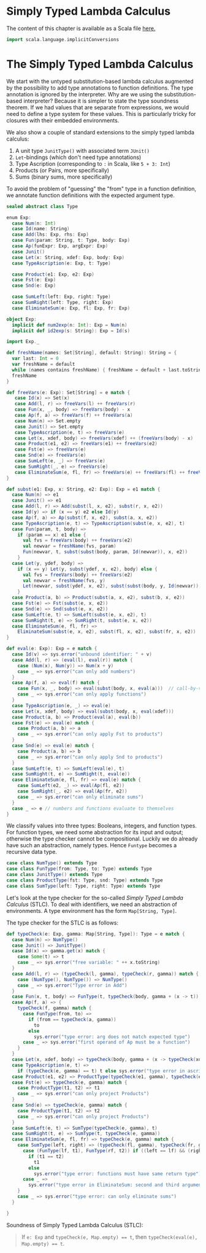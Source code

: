 # Simply Typed Lambda Calculus

The content of this chapter is available as a Scala file [here.](./stlc.scala)

```scala mdoc:invisible
import scala.language.implicitConversions
```

The Simply Typed Lambda Calculus
================================

We start with the untyped substitution-based lambda calculus augmented by the possibility to add type annotations to function definitions.
The type annotation is ignored by the interpreter.
Why are we using the substitution-based interpreter? Because it is simpler to state the type soundness
theorem. If we had values that are separate from expressions, we would need to define a type system for
these values. This is particularly tricky for closures with their embedded environments.

We also show a couple of standard extensions to the simply typed lambda calculus:

  1. A unit type `JunitType()` with associated term `JUnit()`
  2. `Let`-bindings (which don't need type annotations)
  3. Type Ascription (corresponding to `:` in Scala, like `5 + 3: Int`)
  4. Products (or Pairs, more specifically)
  5. Sums (binary sums, more specifically)

To avoid the problem of "guessing" the "from" type in a function definition, we annotate
function definitions with the expected argument type.

```scala mdoc
sealed abstract class Type

enum Exp:
  case Num(n: Int)
  case Id(name: String)
  case Add(lhs: Exp, rhs: Exp)
  case Fun(param: String, t: Type, body: Exp)
  case Ap(funExpr: Exp, argExpr: Exp)
  case Junit()
  case Let(x: String, xdef: Exp, body: Exp)
  case TypeAscription(e: Exp, t: Type)

  case Product(e1: Exp, e2: Exp)
  case Fst(e: Exp)
  case Snd(e: Exp)

  case SumLeft(left: Exp, right: Type)
  case SumRight(left: Type, right: Exp)
  case EliminateSum(e: Exp, fl: Exp, fr: Exp)

object Exp:
  implicit def num2exp(n: Int): Exp = Num(n)
  implicit def id2exp(s: String): Exp = Id(s)

import Exp._

def freshName(names: Set[String], default: String): String = {
  var last: Int = 0
  var freshName = default
  while (names contains freshName) { freshName = default + last.toString; last += 1; }
  freshName
}

def freeVars(e: Exp): Set[String] = e match {
   case Id(x) => Set(x)
   case Add(l, r) => freeVars(l) ++ freeVars(r)
   case Fun(x, _, body) => freeVars(body) - x
   case Ap(f, a) => freeVars(f) ++ freeVars(a)
   case Num(n) => Set.empty
   case Junit() => Set.empty
   case TypeAscription(e, t) => freeVars(e)
   case Let(x, xdef, body) => freeVars(xdef) ++ (freeVars(body) - x)
   case Product(e1, e2) => freeVars(e1) ++ freeVars(e2)
   case Fst(e) => freeVars(e)
   case Snd(e) => freeVars(e)
   case SumLeft(e, _) => freeVars(e)
   case SumRight(_, e) => freeVars(e)
   case EliminateSum(e, fl, fr) => freeVars(e) ++ freeVars(fl) ++ freeVars(fr)
}

def subst(e1: Exp, x: String, e2: Exp): Exp = e1 match {
  case Num(n) => e1
  case Junit() => e1
  case Add(l, r) => Add(subst(l, x, e2), subst(r, x, e2))
  case Id(y) => if (x == y) e2 else Id(y)
  case Ap(f, a) => Ap(subst(f, x, e2), subst(a, x, e2))
  case TypeAscription(e, t) => TypeAscription(subst(e, x, e2), t)
  case Fun(param, t, body) =>
    if (param == x) e1 else {
      val fvs = freeVars(body) ++ freeVars(e2)
      val newvar = freshName(fvs, param)
      Fun(newvar, t, subst(subst(body, param, Id(newvar)), x, e2))
    }
  case Let(y, ydef, body) =>
    if (x == y) Let(y, subst(ydef, x, e2), body) else {
      val fvs = freeVars(body) ++ freeVars(e2)
      val newvar = freshName(fvs, y)
      Let(newvar, subst(ydef, x, e2), subst(subst(body, y, Id(newvar)), x, e2))
    }
  case Product(a, b) => Product(subst(a, x, e2), subst(b, x, e2))
  case Fst(e) => Fst(subst(e, x, e2))
  case Snd(e) => Snd(subst(e, x, e2))
  case SumLeft(e, t) => SumLeft(subst(e, x, e2), t)
  case SumRight(t, e) => SumRight(t, subst(e, x, e2))
  case EliminateSum(e, fl, fr) =>
    EliminateSum(subst(e, x, e2), subst(fl, x, e2), subst(fr, x, e2))
}

def eval(e: Exp): Exp = e match {
  case Id(v) => sys.error("unbound identifier: " + v)
  case Add(l, r) => (eval(l), eval(r)) match {
    case (Num(x), Num(y)) => Num(x + y)
    case _ => sys.error("can only add numbers")
  }
  case Ap(f, a) => eval(f) match {
    case Fun(x, _, body) => eval(subst(body, x, eval(a)))  // call-by-value
    case _ => sys.error("can only apply functions")
  }
  case TypeAscription(e, _) => eval(e)
  case Let(x, xdef, body) => eval(subst(body, x, eval(xdef)))
  case Product(a, b) => Product(eval(a), eval(b))
  case Fst(e) => eval(e) match {
    case Product(a, b) => a
    case _ => sys.error("can only apply Fst to products")
  }
  case Snd(e) => eval(e) match {
    case Product(a, b) => b
    case _ => sys.error("can only apply Snd to products")
  }
  case SumLeft(e, t) => SumLeft(eval(e), t)
  case SumRight(t, e) => SumRight(t, eval(e))
  case EliminateSum(e, fl, fr) => eval(e) match {
    case SumLeft(e2, _) => eval(Ap(fl, e2))
    case SumRight(_, e2) => eval(Ap(fr, e2))
    case _ => sys.error("can only eliminate sums")
  }
  case _ => e // numbers and functions evaluate to themselves
}
```

We classify values into three types: Booleans, integers, and function types. For function types, we need some abstraction for its input
and output; otherwise the type checker cannot be compositional. Luckily we do already have such an abstraction, namely types.
Hence ``Funtype`` becomes a recursive data type.

```scala mdoc
case class NumType() extends Type
case class FunType(from: Type, to: Type) extends Type
case class JunitType() extends Type
case class ProductType(fst: Type, snd: Type) extends Type
case class SumType(left: Type, right: Type) extends Type
```

Let's look at the type checker for the so-called _Simply Typed Lambda Calculus_ (STLC). To deal with identifiers,
we need an abstraction of environments. A type environment has the form ``Map[String, Type]``.

The type checker for the STLC is as follows:

```scala mdoc
def typeCheck(e: Exp, gamma: Map[String, Type]): Type = e match {
  case Num(n) => NumType()
  case Junit() => JunitType()
  case Id(x) => gamma.get(x) match {
    case Some(t) => t
    case _ => sys.error("free variable: " ++ x.toString)
  }
  case Add(l, r) => (typeCheck(l, gamma), typeCheck(r, gamma)) match {
    case (NumType(), NumType()) => NumType()
    case _ => sys.error("Type error in Add")
  }
  case Fun(x, t, body) => FunType(t, typeCheck(body, gamma + (x -> t)))
  case Ap(f, a) => {
    typeCheck(f, gamma) match {
      case FunType(from, to) =>
        if (from == typeCheck(a, gamma))
          to
        else
          sys.error("type error: arg does not match expected type")
      case _ => sys.error("first operand of Ap must be a function")
    }
  }
  case Let(x, xdef, body) => typeCheck(body, gamma + (x -> typeCheck(xdef, gamma)))
  case TypeAscription(e, t) =>
    if (typeCheck(e, gamma) == t) t else sys.error("type error in ascription")
  case Product(e1, e2) => ProductType(typeCheck(e1, gamma), typeCheck(e2, gamma))
  case Fst(e) => typeCheck(e, gamma) match {
    case ProductType(t1, t2) => t1
    case _ => sys.error("can only project Products")
  }
  case Snd(e) => typeCheck(e, gamma) match {
    case ProductType(t1, t2) => t2
    case _ => sys.error("can only project Products")
  }
  case SumLeft(e, t) => SumType(typeCheck(e, gamma), t)
  case SumRight(t, e) => SumType(t, typeCheck(e, gamma))
  case EliminateSum(e, fl, fr) => typeCheck(e, gamma) match {
    case SumType(left, right) => (typeCheck(fl, gamma), typeCheck(fr, gamma)) match {
      case (FunType(lf, t1), FunType(rf, t2)) if ((left == lf) && (right == rf)) =>
        if (t1 == t2)
          t1
        else
          sys.error("type error: functions must have same return type")
      case _ =>
        sys.error("type error in EliminateSum: second and third argument must be functions")
    }
    case _ => sys.error("type error: can only eliminate sums")
  }

}
```

Soundness of Simply Typed Lambda Calculus (STLC):

> If `e: Exp` and `typeCheck(e, Map.empty) == t`, then `typeCheck(eval(e), Map.empty) == t`.
